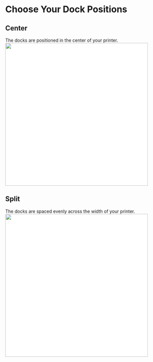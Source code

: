 # Choose Your Dock Positions
## Center
The docks are positioned in the center of your printer.
<img src="./images/Voron_250_60mm_4tools_center_TPU.svg" style="margin:0px;background-color: #FFFFFF;" width="450"/>
## Split
The docks are spaced evenly across the width of your printer.
<img src="./images/Voron_250_60mm_4tools_split_TPU.svg" style="margin:0px;background-color: #FFFFFF;" width="450"/>
